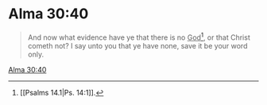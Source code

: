 # Alma 30:40

> And now what evidence have ye that there is no <u>God</u>[^a], or that Christ cometh not? I say unto you that ye have none, save it be your word only.

[Alma 30:40](https://www.churchofjesuschrist.org/study/scriptures/bofm/alma/30?lang=eng&id=p40#p40)


[^a]: [[Psalms 14.1|Ps. 14:1]].  
